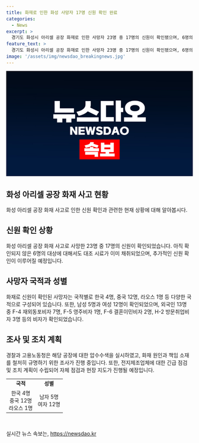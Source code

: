```yaml
---
title: 화재로 인한 화성 사망자 17명 신원 확인 완료
categories:
  - News
excerpt: >
  경기도 화성시 아리셀 공장 화재로 인한 사망자 23명 중 17명의 신원이 확인됐으며, 6명의 DNA 대조시료도 확보됐다. 실종자 6명에 대한 신원 확인을 서둘러 진행 중이며, 사건 관련 업체에 대한 책임 소재를 조사하고 있다. 민길수 중부고용노동청장은 화재 원인과 책임 소재를 철저히 규명하고, 전지 제조업체에 대한 긴급 점검 계획을 밝혔다. 외국인 13명의 국적과 비자 정보도 공개됐다. (총 문자 수: 175)
feature_text: >
  경기도 화성시 아리셀 공장 화재로 인한 사망자 23명 중 17명의 신원이 확인됐으며, 6명의 DNA 대조시료도 확보됐다. 실종자 6명에 대한 신원 확인을 서둘러 진행 중이며, 사건 관련 업체에 대한 책임 소재를 조사하고 있다. 민길수 중부고용노동청장은 화재 원인과 책임 소재를 철저히 규명하고, 전지 제조업체에 대한 긴급 점검 계획을 밝혔다. 외국인 13명의 국적과 비자 정보도 공개됐다. (총 문자 수: 175)
image: '/assets/img/newsdao_breakingnews.jpg'
---
```


<p><img src="/assets/img/newsdao_breakingnews.jpg" alt="koreaapp 속보" /></p>

<h2 data-ke-size="size26">화성 아리셀 공장 화재 사고 현황</h2>

<p data-ke-size="size16">화성 아리셀 공장 화재 사고로 인한 신원 확인과 관련한 현재 상황에 대해 알아봅시다.</p>

<h2>신원 확인 상황</h2>

<p data-ke-size="size16">화성 아리셀 공장 화재 사고로 사망한 23명 중 17명의 신원이 확인되었습니다. 아직 확인되지 않은 6명의 대상에 대해서도 대조 시료가 이미 채취되었으며, 추가적인 신원 확인이 이루어질 예정입니다.</p>

<h2>사망자 국적과 성별</h2>

<p data-ke-size="size16">화재로 신원이 확인된 사망자는 국적별로 한국 4명, 중국 12명, 라오스 1명 등 다양한 국적으로 구성되어 있습니다. 또한, 남성 5명과 여성 12명이 확인되었으며, 외국인 13명 중 F-4 재외동포비자 7명, F-5 영주비자 1명, F-6 결혼이민비자 2명, H-2 방문취업비자 3명 등의 비자가 확인되었습니다.</p>

<h2>조사 및 조치 계획</h2>

<p data-ke-size="size16">경찰과 고용노동청은 해당 공장에 대한 압수수색을 실시하였고, 화재 원인과 책임 소재를 철저히 규명하기 위한 조사가 진행 중입니다. 또한, 전지제조업체에 대한 긴급 점검 및 조치 계획이 수립되어 자체 점검과 현장 지도가 진행될 예정입니다.</p>

<table width="624">
<tbody>
<tr>
<td style="text-align: center; height: 17px;"><b>국적</b></td>
<td style="text-align: center; height: 17px;"><b>성별</b></td>
</tr>
<tr>
<td style="text-align: center; height: 17px;">한국 4명<br>중국 12명<br>라오스 1명</td>
<td style="text-align: center; height: 17px;">남자 5명<br>여자 12명</td>
</tr>
</tbody>
</table>

<p data-ke-size="size16">&nbsp;</p>
실시간 뉴스 속보는, <a href="https://newsdao.kr" rel="dofollow">https://newsdao.kr</a>


